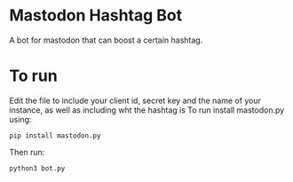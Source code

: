 # Mastodon Hashtag Bot
A bot for mastodon that can boost a certain hashtag.

# To run

Edit the file to include your client id, secret key and the name of your instance, as well as including wht the hashtag is
To run install mastodon.py using:

```
pip install mastodon.py
```

Then run:

```
python3 bot.py
```
